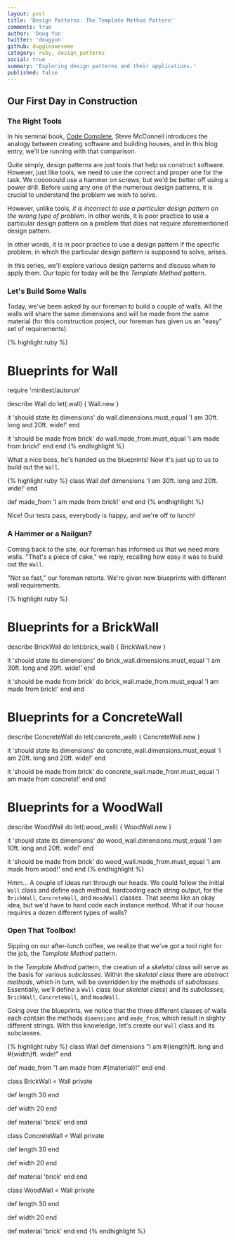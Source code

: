 ```yaml
---
layout: post
title: 'Design Patterns: The Template Method Pattern'
comments: true
author: 'Doug Yun'
twitter: 'dougyun'
github: duggieawesome
category: ruby, design_patterns
social: true
summary: 'Exploring design patterns and their applications.'
published: false
---
```


## Our First Day in Construction

### The Right Tools

In his seminal book, [Code Complete](http://www.cc2e.com/Default.aspx),
Steve McConnell introduces the analogy between creating software and
building houses, and in this blog entry, we'll be running with that
comparison.

Quite simply, design patterns are just tools that help us construct software. However,
just like tools, we need to use the correct and proper one for the task. We
cooooould use a hammer on screws, but we'd be better off using a
power drill. Before using any one of the numerous design patterns, it is
crucial to understand the problem we wish to solve.

However, unlike tools, *it is incorrect to use a particular design pattern on the wrong
type of problem*. In other words, it is poor practice to use a
particular design pattern on a problem that does not require
aforementioned design pattern.

In other words, it is in poor practice to use a design pattern
if the specific problem, in which the particular design pattern is
supposed to solve, arises.

In this series, we'll explore various design patterns and discuss
when to apply them. Our topic for today will be the *Template Method* pattern.

### Let's Build Some Walls

Today, we've been asked by our foreman to build a couple of walls. All
the walls will share the same dimensions and will be made from the same
material (for this construction project, our foreman has given us an
"easy" set of requirements).

{% highlight ruby %}
# Blueprints for Wall
require 'minitest/autorun'

describe Wall do
  let(:wall) { Wall.new }

  it 'should state its dimensions' do
    wall.dimensions.must_equal 'I am 30ft. long and 20ft. wide!'
  end

  it 'should be made from brick' do
    wall.made_from.must_equal 'I am made from brick!'
  end
end
{% endhighlight %}

What a nice boss, he's handed us the blueprints!
Now it's just up to us to build out the `Wall`.

{% highlight ruby %}
class Wall
  def dimensions
    'I am 30ft. long and 20ft. wide!'
  end

  def made_from
    'I am made from brick!'
  end
end
{% endhighlight %}

Nice! Our tests pass, everybody is happy, and we're off to lunch!

### A Hammer or a Nailgun?

Coming back to the site, our foreman has informed us that we need more
walls. "That's a piece of cake," we reply, recalling how easy it was to
build out the `Wall`.

"Not so fast," our foreman retorts. We're given new blueprints with
different wall requirements.

{% highlight ruby %}
# Blueprints for a BrickWall
describe BrickWall do
  let(:brick_wall) { BrickWall.new }

  it 'should state its dimensions' do
    brick_wall.dimensions.must_equal 'I am 30ft. long and 20ft. wide!'
  end

  it 'should be made from brick' do
    brick_wall.made_from.must_equal 'I am made from brick!'
  end
end

# Blueprints for a ConcreteWall
describe ConcreteWall do
  let(:concrete_wall) { ConcreteWall.new }

  it 'should state its dimensions' do
    concrete_wall.dimensions.must_equal 'I am 20ft. long and 20ft. wide!'
  end

  it 'should be made from brick' do
    concrete_wall.made_from.must_equal 'I am made from concrete!'
  end
end

# Blueprints for a WoodWall
describe WoodWall do
  let(:wood_wall) { WoodWall.new }

  it 'should state its dimensions' do
    wood_wall.dimensions.must_equal 'I am 10ft. long and 20ft. wide!'
  end

  it 'should be made from brick' do
    wood_wall.made_from.must_equal 'I am made from wood!'
  end
end
{% endhighlight %}

Hmm... A couple of ideas run through our heads. We could follow the initial `Wall` class and
define each method, hardcoding each string output, for the `BrickWall`, `ConcreteWall`, and `WoodWall`
classes. That seems like an okay idea, but we'd have to hard code each
instance method. What if our house requires a dozen different types of walls?

### Open That Toolbox!

Sipping on our after-lunch coffee, we realize that we've got a tool right
for the job, the *Template Method* pattern.

In the *Template Method* pattern, the creation of a *skeletal class* will
serve as the basis for various *subclasses*. Within the *skeletal class*
there are *abstract methods*, which in turn, will be overridden by the
methods of *subclasses*. Essentially, we'll define a `Wall` class (our
*skeletal class*) and its *subclasses*, `BrickWall`, `ConcreteWall`, and
`WoodWall`.

Going over the blueprints, we notice that the three different classes of
walls each contain the methods `dimensions` and `made_from`, which
result in slighty different strings. With this knowledge, let's
create our `Wall` class and its subclasses.

{% highlight ruby %}
class Wall
  def dimensions
    "I am #{length}ft. long and #{width}ft. wide!"
  end

  def made_from
    "I am made from #{material}!"
  end
end

class BrickWall < Wall
  private

  def length
    30
  end

  def width
    20
  end

  def material
    'brick'
  end
end

class ConcreteWall < Wall
  private

  def length
    30
  end

  def width
    20
  end

  def material
    'brick'
  end
end

class WoodWall < Wall
  private

  def length
    30
  end

  def width
    20
  end

  def material
    'brick'
  end
end
{% endhighlight %}
